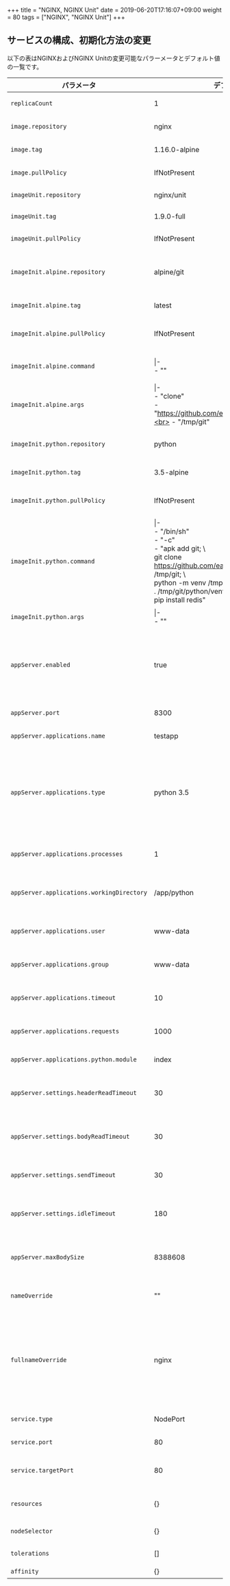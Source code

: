 +++
title = "NGINX, NGINX Unit"
date =  2019-06-20T17:16:07+09:00
weight = 80
tags = ["NGINX", "NGINX Unit"]
+++

## サービスの構成、初期化方法の変更
以下の表はNGINXおよびNGINX Unitの変更可能なパラーメータとデフォルト値の一覧です。

|パラメータ|デフォルト値|説明|
|---|---|---|
|`replicaCount`|1|レプリカセットの数|
|`image.repository`| nginx |NGINXのイメージ名|
|`image.tag`| 1.16.0-alpine|NGINXイメージのタグ名|
|`image.pullPolicy`| IfNotPresent|イメージのプルポリシー|
|`imageUnit.repository`|nginx/unit|NGINX Unitのイメージ名|
|`imageUnit.tag`|1.9.0-full|NGINX Unitのタグ名|
|`imageUnit.pullPolicy`|IfNotPresent|イメージのプルポリシー|
|`imageInit.alpine.repository`|alpine/git|初期化コンテナ(git clone)用のイメージ名|
|`imageInit.alpine.tag`|latest|初期化イメージのタグ名|
|`imageInit.alpine.pullPolicy`|IfNotPresent|初期化イメージのプルポリシー|
|`imageInit.alpine.command`|\|-<br>      - &quot;&quot;|初期化コンテナのEntryPoint|
|`imageInit.alpine.args`|\|-<br>      - &quot;clone&quot;<br>      - &quot;https://github.com/easydoggie/testapp.git&quot;<br>      - &quot;/tmp/git&quot;|初期化コンテナのCMD|
|`imageInit.python.repository`| python|初期化コンテナ(python)用のイメージ名|
|`imageInit.python.tag`| 3.5-alpine|初期化イメージのタグ名|
|`imageInit.python.pullPolicy`| IfNotPresent|初期化イメージのプルポリシー|
|`imageInit.python.command`| \|-<br>      - &quot;/bin/sh&quot;<br>      - &quot;-c&quot;<br>      - &quot;apk add git; \\<br>         git clone https://github.com/easydoggie/testapp.git /tmp/git; \\<br>         python -m venv /tmp/git/python/venv; \\<br>         . /tmp/git/python/venv/bin/activate; \\<br>         pip install redis&quot;|初期化コンテナのEntryPoint|
|`imageInit.python.args`| \|-<br>      - &quot;&quot;|初期化イメージのCMD|
|`appServer.enabled`| true|NGINXとNGINX Unitを使う場合はtrue。NGINXだけを利用する場合はfalse。|
|`appServer.port`|8300|APサーバのポート|
|`appServer.applications.name`|testapp|アプリケーションの名前|
|`appServer.applications.type`|python 3.5|アプリケーションのタイプ。external(GoまたはNode.jsの場合), java, php, python, ruby|
|`appServer.applications.processes`|1|アプリケーションのプロセス数|
|`appServer.applications.workingDirectory`|/app/python|アプリケーションのワーキングディレクトリ|
|`appServer.applications.user`|www-data|アプリケーションの実行ユーザ|
|`appServer.applications.group`|www-data|アプリケーションの実行グループ|
|`appServer.applications.timeout`|10|リクエストタイムアウト時間(秒)|
|`appServer.applications.requests`|1000|プロセス当たりの最大リクエスト数|
|`appServer.applications.python.module`|index|WSGIモジュール名|
|`appServer.settings.headerReadTimeout`|30|ヘッダリクエストのタイムアウト時間(秒)|
|`appServer.settings.bodyReadTimeout`|30|ボディデータの読み込みタイムアウト時間(秒)|
|`appServer.settings.sendTimeout`|30|レスポンス送信のタイムアウト時間(秒)|
|`appServer.settings.idleTimeout`|180|keep-aliveコネクションのタイムアウト時間(秒)|
|`appServer.maxBodySize`|8388608|クライアントリクエストの最大ボディサイズ(byte)|
|`nameOverride`| &quot;&quot;|チャート名を上書きする場合に使用する|
|`fullnameOverride`|nginx|アプリケーション名を上書きする場合に使用する。指定しない場合は、チャート名-リリース名が設定される|
|`service.type`|NodePort|Serviceのタイプ|
|`service.port`|80|Serviceのポート|
|`service.targetPort`| 80|Serviceのターゲットポート|
|`resources`| {}|Podのリソース使用量の管理|
|`nodeSelector`| {}|nodeSelectorの設定|
|`tolerations`| []|tolerationsの設定|
|`affinity`| {}|affinityの設定|
